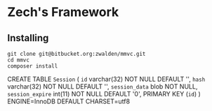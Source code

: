 # Zech's Framework #


## Installing ##
```
git clone git@bitbucket.org:zwalden/mmvc.git
cd mmvc
composer install
```
CREATE TABLE `Session` (
  `id` varchar(32) NOT NULL DEFAULT '',
  `hash` varchar(32) NOT NULL DEFAULT '',
  `session_data` blob NOT NULL,
  `session_expire` int(11) NOT NULL DEFAULT '0',
  PRIMARY KEY (`id`)
) ENGINE=InnoDB DEFAULT CHARSET=utf8
```
